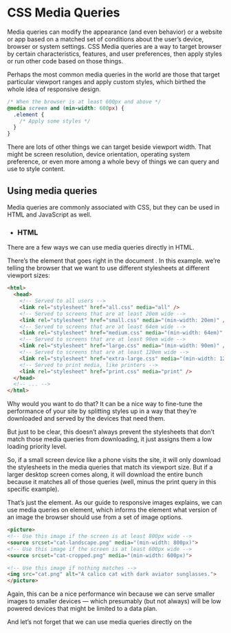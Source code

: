 # CSS Media Queries
Media queries can modify the appearance (and even behavior) or a website or app based on a matched set of conditions about the user’s device, browser or system settings.
CSS Media queries are a way to target browser by certain characteristics, features, and user preferences, then apply styles or run other code based on those things.

Perhaps the most common media queries in the world are those that target particular viewport ranges and apply custom styles, which birthed the whole idea of responsive design.
```Css
/* When the browser is at least 600px and above */
@media screen and (min-width: 600px) {
  .element {
    /* Apply some styles */
  }
}
```
There are lots of other things we can target beside viewport width. That might be screen resolution, device orientation, operating system preference, or even more among a whole bevy of things we can query and use to style content.

## Using media queries
Media queries are commonly associated with CSS, but they can be used in HTML and JavaScript as well.

- ### HTML
There are a few ways we can use media queries directly in HTML.

There’s the <link> element that goes right in the document <head>. In this example. we’re telling the browser that we want to use different stylesheets at different viewport sizes:
```Html
<html>
  <head>
    <!-- Served to all users -->
    <link rel="stylesheet" href="all.css" media="all" />
    <!-- Served to screens that are at least 20em wide -->
    <link rel="stylesheet" href="small.css" media="(min-width: 20em)" />
    <!-- Served to screens that are at least 64em wide -->
    <link rel="stylesheet" href="medium.css" media="(min-width: 64em)" />
    <!-- Served to screens that are at least 90em wide -->
    <link rel="stylesheet" href="large.css" media="(min-width: 90em)" />
    <!-- Served to screens that are at least 120em wide -->
    <link rel="stylesheet" href="extra-large.css" media="(min-width: 120em)" />
    <!-- Served to print media, like printers -->
    <link rel="stylesheet" href="print.css" media="print" />
  </head>
  <!-- ... -->
</html>
  ```
Why would you want to do that? It can be a nice way to fine-tune the performance of your site by splitting styles up in a way that they’re downloaded and served by the devices that need them.

But just to be clear, this doesn’t always prevent the stylesheets that don’t match those media queries from downloading, it just assigns them a low loading priority level.

So, if a small screen device like a phone visits the site, it will only download the stylesheets in the media queries that match its viewport size. But if a larger desktop screen comes along, it will download the entire bunch because it matches all of those queries (well, minus the print query in this specific example).

That’s just the <link> element. As our guide to responsive images explains, we can use media queries on <source> element, which informs the <picture> element what version of an image the browser should use from a set of image options.

  ```html
<picture>
  <!-- Use this image if the screen is at least 800px wide -->
  <source srcset="cat-landscape.png" media="(min-width: 800px)">
  <!-- Use this image if the screen is at least 600px wide -->
  <source srcset="cat-cropped.png" media="(min-width: 600px)">

  <!-- Use this image if nothing matches -->
  <img src="cat.png" alt="A calico cat with dark aviator sunglasses.">
</picture>
  ```
Again, this can be a nice performance win because we can serve smaller images to smaller devices — which presumably (but not always) will be low powered devices that might be limited to a data plan.

And let’s not forget that we can use media queries directly on the <style> element as well:
```css
<style>
  p {
    background-color: blue;
    color: white;
  }
</style>

<style media="all and (max-width: 500px)">
  p {
    background-color: yellow;
    color: blue;
  }
</style>
  ```
  
  - ### CSS
Again, CSS is the most common place to spot a media query in the wild. They go right in the stylesheet in an @media rule that wraps elements with conditions for when and where to apply a set of styles when a browser matches those conditions.
```css
/* Viewports between 320px and 480px wide */
@media only screen and (min-device-width: 320px) and (max-device-width: 480px) {
  .card {
    background: #bada55;
  }
}
  ```
It’s also possible to scope imported style sheet but as a general rule avoid using @import since it performs poorly.
```css
/* Avoid using @import if possible! */

/* Base styles for all screens */
@import url("style.css") screen;
/* Styles for screens in a portrait (narrow) orientation */
@import url('landscape.css') screen and (orientation: portrait);
/* Print styles */
@import url("print.css") print;
  ```
  
  - ### JavaScript
We can use media queries in JavaScript, too! And guess, what? They’re work a lot like they do in CSS. The difference? We start by using the window.matchMedia() method to define the conditions first.

So, say we want to log a message to the console when the browser is at least 768px wide. We can create a constant that calls matchMedia() and defines that screen width:
```js
// Create a media condition that targets viewports at least 768px wide
const mediaQuery = window.matchMedia( '( min-width: 768px )' )
Then we can fire log to the console when that condition is matched:

// Create a media condition that targets viewports at least 768px wide
const mediaQuery = window.matchMedia( '( min-width: 768px )' )
 
// Note the `matches` property
if ( mediaQuery.matches ) {
  console.log('Media Query Matched!')
}
  ```
Unfortunately, this only fires once so if the alert is dismissed, it won’t fire again if we change the screen width and try again without refreshing. That’s why it’s a good idea to use a listener that checks for updates.
```js
// Create a condition that targets viewports at least 768px wide
const mediaQuery = window.matchMedia('(min-width: 768px)')
 
function handleTabletChange(e) {
  // Check if the media query is true
  if (e.matches) {
    // Then log the following message to the console
    console.log('Media Query Matched!')
  }
}
 
// Register event listener
mediaQuery.addListener(handleTabletChange)

// Initial check
handleTabletChange(mediaQuery)
  ```
  
  ## Anatomy of a Media Query
  Now that we’ve seen several examples of where media queries can be used, let’s pick them apart and see what they’re actually doing.
  
  ![](https://i0.wp.com/css-tricks.com/wp-content/uploads/2020/09/media-query-anatomy.jpg?resize=1536%2C101&ssl=1)
  
  - #### @media
  
  ```css
@media [media-type] ([media-feature]) {
  /* Styles! */
}
  ```
  
The first ingredient in a media query recipe is the @media rule itself, which is one of many CSS at-rules. Why does @media get all the attention? Because it’s geared to the type of media that a site is viewed with, what features that media type supports, and operators that can be combined to mix and match simple and complex conditions alike.

- #### Media types
  
```css
    @media screen {
      /* Styles! */

    }
```
  
What type of media are we trying to target? In many (if not most) cases, you’ll see a screen value used here, which makes sense since many of the media types we’re trying to match are devices with screens attached to them.

But screens aren’t the only type of media we can target, of course. We have a few, including:

- all: Matches all devices
- print: Matches documents that are viewed in a print preview or any media that breaks the content up into pages intended to print.
- screen: Matches devices with a screen
- speech: Matches devices that read the content audibly, such as a screenreader. This replaces the now deprecated aural type since Media Queries Level 4.
  

- #### [Media features](https://developer.mozilla.org/en-US/docs/Web/CSS/@media#media_features)
Once we define the type of media we’re trying to match, we can start defining what features we are trying to match it to. We’ve looked at a lot of examples that match screens to width, where screen is the type and both min-width and max-width are features with specific values.

But there are many, many (many!) more “features” we can match. Media Queries Level 4 groups 18 media features into 5 categories.

- ### Viewport/Page Characteristics
  ![Viewport/Page Characteristics](images/viewport-page-characteristics)
- ### Display Quality
![Display Quality](images/display-quality)
- ### Color
![Color](images/color)
  - ### Interaction
![Interaction](images/interaction)
   - ### Video Prefixed
  The spec references user agents, including TVs, that render video and graphics in two separate planes that each have their own characteristics. The following features describe those planes.
![Video Prefixed](images/video-prefixed)
  - ### Scripting
![Scripting](images/scripting)
   - ### User Preference
![User Preference](images/user-preference)
 - ### Deprecated
![Deprecated](images/deprecated)
  
  
- ## Operators
Media queries support logical operators like many programming languages so that we can match media types based on certain conditions. The @media rule is itself a logical operator that is basically stating that “if” the following types and features are matches, then do some stuff.

- ### and
But we can use the and operator if we want to target screens within a range of widths:
  
```css
/* Matches screen between 320px AND 768px */
@media screen (min-width: 320px) and (max-width: 768px) {
  .element {
    /* Styles! */
  }
}
  ```
  
- ### or (or comma-separated)
We can also comma-separate features as a way of using an or operator to match different ones:

  ```css
/* 
  Matches screens where either the user prefers dark mode or the screen is at least 1200px wide */
@media screen (prefers-color-scheme: dark), (min-width 1200px) {
  .element {
    /* Styles! */
  }
}
  ```
  
- ### [not](https://developer.mozilla.org/en-US/docs/Web/CSS/Media_Queries/Using_media_queries#inverting_a_querys_meaning)
Perhaps we want to target devices by what they do not support or match. This declaration removes the body’s background color when the device is a printer and can only show one color.

```css
@media print and ( not(color) ) {
  body {
    background-color: none;
  }
}  
  ```
  
  ## Do you really need CSS media queries?
Media queries are a powerful tool in your CSS toolbox with exciting hidden gems. But if you accomodate your design to every possible situation you’ll end up with a codebase that’s too complex to maintain and, as we all know, CSS is like a bear cub: cute and inoffensive but when it grows it will eat you alive.

That’s why I recommend following Ranald Mace’s concept of Universal Design which is “the design of products to be usable by all people, to the greatest extent possible, without the need for adaptation or specialized design.” 
   talking about universal design on the web is hard and almost sound utopian, but think about it, there are around 150 different browsers, around 50 different combinations of user preferences, and as we mentioned before more than 24000 different and unique Android devices alone.

This means that there are at least 18 million possible cases in which your content might be displayed.
  That’s why assuming is really dangerous, so when you design, develop and think about your products leave assumptions behind and use media queries to make sure that your content is displayed correctly in any contact and before any user.
  
  ## Accessibility
Many of the features added in Media Queries Level 4 are centered around accessibility.
  
 ### prefers-reduced-motion
  
prefers-reduced-motion detects if the user has the reduced motion preference activated to minimize the amount of movements and animations. It takes two values:

- #### no-preference: Indicates that the user has made no preference known to the system.
- #### reduce: Indicates that user has notified the system that they prefer an interface that minimizes the amount of movement or animation, preferably to the point where all non-essential movement is removed.

![](https://i0.wp.com/css-tricks.com/wp-content/uploads/2020/09/macos-preference-motion.png?w=1560&ssl=1)
 
  This preference is generally used by people who suffer from vestibular disorder or vertigo, where different movements result in loss of balance, migraine, nausea or hearing loss. If you ever tried to spin quickly and got dizzy, you know what it feels like.

```css
  @media screen and (prefers-reduced-motion: reduce) {  
  * {
    /* Very short durations means JavaScript that relies on events still works */
    animation-duration: 0.001ms !important;
    animation-iteration-count: 1 !important;
    transition-duration: 0.001ms !important;
  }
}
  ```

Popular frameworks like Bootstrap have this feature on by default. In my opinion there is no excuse not to use prefers-reduced-motion — just use it. 
  
  ### prefers-contrast
The prefers-contrast feature informs whether the user has chosen to increase or reduce contrast in their system preferences or the browser settings. It takes three values:

- #### no-preference: When a user has made no preference known to the system. If you use it as a boolean it’ll evaluate false.
- #### high: When a user has selected the option to display a higher level of contrast.
- #### low: When a user has selected the option to display a lower level of contrast.
  
![](https://i0.wp.com/css-tricks.com/wp-content/uploads/2020/09/macos-preference-contrast.png?w=1560&ssl=1)
At the moment of writing this feature is not supported by any browser. Microsoft has done a non-standard earlier implementation with the -ms-high-contrast feature that works only on Microsoft Edge v18 or earlier (but not Chromium-based versions).

  ```css
.button {
  background-color: #0958d8;
  color: #fff;
}

@media (prefers-contrast: high) {
  .button {
    background-color: #0a0db7;
  }
}
  ```
  
This example is increasing the contrast of a the class button from AA to AAA when the user has high contrast on.
  
  ### inverted-colors
The inverted-colors feature informs whether the user has chosen to invert the colors on their system preferences or the browser settings. Sometimes this option is used as an alternative to high contrast. It takes three values:

- #### none: When colors are displayed normally
- #### inverted: When a user has selected the option to invert colors
  
![](https://i0.wp.com/css-tricks.com/wp-content/uploads/2020/09/macos-preference-invert-colors.png?w=1560&ssl=1)
The problem with inverted colors is that it’ll also invert the colors of images and videos, making them look like x-ray images. By using a CSS invert filter you can select all images and videos and invert them back.

  
```css
@media (inverted-colors) {
  img, video { 
    filter: invert(100%);
  }
}
  
```

At the time of writing this feature is only supported by Safari.

### prefers-color-scheme
Having a “dark mode” color scheme is something we’re seeing a lot more of these days, and thanks to the prefers-color-scheme feature, we can tap into a user’s system or browser preferences to determine whether we serve a “dark” or a “light” theme based on the ir preferences.

It takes two values:

- #### light: When a user has selected that they prefer a light theme or has no active preferences
- #### dark: When a user has selected a dark display in their settings
  ![](https://paper-attachments.dropbox.com/s_0BFBF55A2024DE950EFA25781444032C5BBE17E7EC9DD277E9E0361558E9B210_1595791834440_Screen+Shot+2020-07-26+at+4.28.13+PM.png)
 

```css

  body {
  --bg-color: white; 
  --text-color: black;

  background-color: var(--bg-color);
  color: var(--text-color);
}

@media screen and (prefers-color-scheme: dark) {
  body {
    --bg-color: black;
    --text-color: white;
  }
}
```

#
  
## What lies ahead?
[Media Queries Level 5](https://www.w3.org/TR/mediaqueries-5/) is currently in Working Draft status, which means a lot can change between now and when it becomes a recommendation. But it includes interesting features that are worth mentioning because they open up new ways to target screens and adapt designs to very specific conditions.

#### User preference media features
Hey, we just covered these in the last section! Oh well. These features are exciting because they’re informed by a user’s actual settings, whether they are from the user agent or even at the operating system level.

#### Detecting a forced color palette
This is neat. Some browsers will limit the number of available colors that can be used to render styles.
  This is called “forced colors mode” and, if enabled in the browser settings, the user can choose a limited set of colors to use on a page. As a result, the user is able to define color combinations and contrasts that make content more comfortable to read.

The forced-colors feature allows us to detect if a forced color palette is in use with the active value.If matched, the browser must provide the required color palette through the CSS system colors. The browser is also given the leeway to determine if the background color of the page is light or dark and, if appropriate, trigger the appropriate prefers-color-scheme value so we can adjust the page.

#### Detecting the maximum brightness, color depth, and contrast ratio
Some devices (and browsers) are capable of super bright displays, rendering a wide range of colors, and high contrast ratios between colors. We can detect those devices using the dynamic-range feature, where the high keyword matches these devices and standard matches everything else.

We’re likely to see changes to this because, as of right now, there’s still uncertainty about what measurements constitute “high” levels of brightness and contrast. The browser may get to make that determination.

#### Video prefixed features
The spec talks about some screens, like TVs, that are capable of displaying video and graphics on separate “planes” which might be a way of distinguishing the video frame from other elements on the screen. As such, Media Queries Level 5 is proposing a new set of media features aimed at detecting video characteristics, including color gamut and dynamic range.

There are also proposals to detect video height, width and resolution, but the jury’s still out on whether those are the right ways to address video.
  
  # [Examples](https://css-tricks.com/a-complete-guide-to-css-media-queries/#aa-examples)
  
